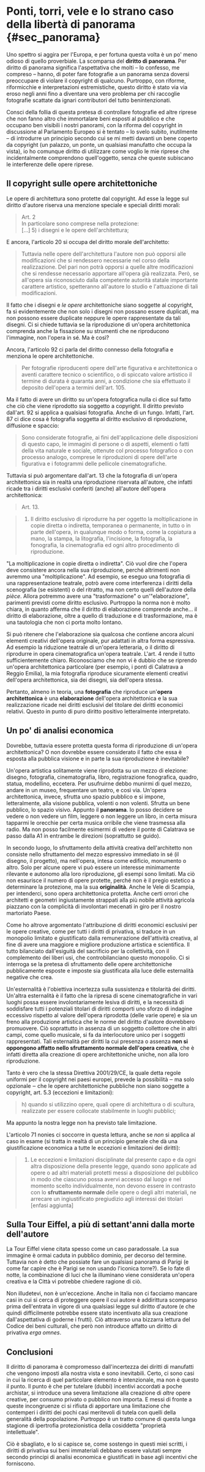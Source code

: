 # Ponti, torri, vele e lo strano caso della libertà di panorama {#sec_panorama}

Uno spettro si aggira per l'Europa, e per fortuna questa volta è un po' meno odioso di quello proverbiale. La scomparsa del **diritto di panorama**. Per diritto di panorama significa l'aspettativa che molti &ndash; lo confesso, me compreso &ndash; hanno, di poter fare fotografie a un panorama senza doversi preoccupare di violare il copyright di qualcuno. Purtroppo, con riforme, riformicchie e interpretazioni estremistiche, questo diritto è stato via via eroso negli anni fino a diventare una vero problema per chi raccoglie fotografie scattate da ignari contributori del tutto benintenzionati.

Consci della follia di questa pretesa di controllare fotografie ed altre riprese che non fanno altro che immortalare beni esposti al pubblico e che occupano ben visibili i nostri panorami, con la  riforma del copyright in discussione al Parlamento Europeo si è tentato &ndash; lo svelo subito, inutilmente &ndash; di introdurre un principio secondo cui se mi metti davanti un bene coperto da copyright (un palazzo, un ponte, un qualsiasi manufatto che occupa la vista), io ho comunque diritto di utilizzare come voglio le mie riprese che incidentalmente comprendono quell'oggetto, senza che queste subiscano le interferenze delle opere riprese.

## Il copyright sulle opere architettoniche

Le opere di architettura sono protette dal copyright. Ad esse la legge sul diritto d'autore riserva una menzione speciale e speciali diritti morali:

> Art. 2  
> In particolare sono comprese nella protezione:  
>  [...] 5) i disegni e le opere dell'architettura;

E ancora, l'articolo 20 si occupa del diritto morale dell'architetto:

> Tuttavia nelle opere dell'architettura l'autore non può opporsi alle modificazioni che si rendessero necessarie nel corso della realizzazione. Del pari non potrà opporsi a quelle altre modificazioni che si rendesse necessario apportare all'opera già realizzata. Però, se all'opera sia riconosciuto dalla competente autorità statale importante carattere artistico, spetteranno all'autore lo studio e l'attuazione di tali modificazioni.

Il fatto che i disegni e _le opere_ architettoniche siano soggette al copyright, fa sì evidentemente che non solo i disegni non possano essere duplicati, ma non  possono essere duplicate neppure le opere rappresentate da tali disegni. Ci si chiede tuttavia se la riproduzione di un'opera architettonica comprenda anche la fissazione su strumenti che ne riproducono l'immagine, non l'opera in sé. Ma è così?

Ancora, l'articolo 92 ci parla del diritto connesso della fotografia e menziona le opere architettoniche.

> Per fotografie riproducenti opere dell'arte figurativa e architettonica o aventi carattere tecnico o scientifico, o di spiccato valore artistico il termine di durata è quaranta anni, a condizione che sia effettuato il deposito dell'opera a termini dell'art. 105.

Ma il fatto di avere un diritto su un'opera fotografica nulla ci dice sul fatto che ciò che viene riprodotto sia soggetto a copyright. Il diritto previsto dall'art. 92 si applica a qualsiasi fotografia. Anche di un fungo. Infatti, l'art. 87 ci dice cosa è fotografia soggetta al diritto esclusivo di riproduzione, diffusione e spaccio:

>  Sono considerate fotografie, ai fini dell'applicazione delle disposizioni di questo capo, le immagini di persone o di aspetti, elementi o fatti della vita naturale e sociale, ottenute col processo fotografico o con processo analogo, comprese le riproduzioni di opere dell'arte figurativa e i fotogrammi delle pellicole cinematografiche.

Tuttavia si può argomentare dall'art. 13 che la fotografia di un'opera architettonica sia in realtà una riproduzione riservata all'autore, che infatti ricade tra i diritti esclusivi conferiti (anche) all'autore dell'opera architettonica:

>  Art. 13.

> 1. Il diritto esclusivo di riprodurre ha per oggetto la moltiplicazione in copie diretta o indiretta, temporanea o permanente, in tutto o in parte dell'opera, in qualunque modo o forma, come la copiatura a mano, la stampa, la litografia, l'incisione, la fotografia, la fonografia, la cinematografia ed ogni altro procedimento di riproduzione.

"La moltiplicazione in copie diretta o indiretta". Ciò vuol dire che l'opera deve consistere ancora nella sua riproduzione, perché altrimenti non avremmo una "moltiplicazione". Ad esempio, se eseguo una fotografia di una rappresentazione teatrale, potrò avere come interferenza i diritti della scenografia (se esistenti) o del ritratto, ma non certo quelli dell'autore della _pièce_.  Allora potremmo avere una "trasformazione" o un'"elaborazione", parimenti previsti come diritto esclusivo. Purtroppo la norma non è molto chiara, in quanto afferma che il diritto di elaborazione comprende anche... il diritto di elaborazione, oltre a quello di traduzione e di trasformazione, ma è una tautologia che non ci porta molto lontano.

Si può ritenere che l'elaborazione sia qualcosa che contiene ancora alcuni elementi creativi dell'opera originale, pur adattati in altra forma espressiva. Ad esempio la riduzione teatrale di un'opera letteraria, o il diritto di riprodurre in opera cinematografica un'opera teatrale. L'art. 4 rende il tutto sufficientemente chiaro. Riconosciamo che non vi è dubbio che se riprendo un'opera architettonica particolare (per esempio, i ponti di Calatrava a Reggio Emilia), la mia fotografia riproduce sicuramente elementi creativi dell'opera architettonica, sia dei disegni, sia dell'opera stessa.

Pertanto, almeno in teoria, una **fotografia** che riproduce un'**opera architettonica** è una **elaborazione** dell'opera architettonica e la sua realizzazione ricade nei diritti esclusivi del titolare dei diritti economici relativi.  Questo in punto di puro diritto positivo letteralmente interpretato.

## Un po' di analisi economica

Dovrebbe, tuttavia essere protetta questa forma di riproduzione di un'opera architettonica? O non dovrebbe essere considerato il fatto che essa è esposta alla pubblica visione e in parte la sua riproduzione è inevitabile?

Un'opera artistica solitamente viene riprodotta su un mezzo di elezione: disegno, fotografia, cinematografia, libro, registrazione fonografica, quadro, statua, modellino, eccetera. Per usufruirne debbo munirmi di quel mezzo, andare in un museo, frequentare un teatro, e così via. Un'opera architettonica, invece, sfrutta uno spazio pubblico e si impone, letteralmente, alla visione pubblica, volenti o non volenti. Sfrutta un bene pubblico, lo spazio visivo. Appunto il **panorama**. Io posso decidere se vedere o non vedere un film, leggere o non leggere un libro, in certa misura tapparmi le orecchie per certa musica orribile che viene trasmessa alla radio. Ma non posso facilmente esimermi di vedere il ponte di Calatrava se passo dalla A1 in entrambe le direzioni (soprattutto se guido).

In secondo luogo, lo sfruttamento della attività creativa dell'architetto non consiste nello sfruttamento del mezzo espressivo immediato in sé (il disegno, il progetto), ma nell'opera, intesa come edificio, monumento o altro. Solo per alcune opere vi può essere un interesse minimamente rilevante e autonomo alla loro riproduzione, gli esempi sono limitati. Ma ciò non esaurisce il numero di opere protette, perché non è il pregio estetico a determinare la protezione, ma la sua **originalità**. Anche le Vele di Scampia, per intenderci, sono opera architettonica protetta. Anche certi orrori che architetti e geometri ingiustamente strappati alla più nobile attività agricola piazzano con la complicità di involontari mecenati in giro per il nostro martoriato Paese.

Come ho altrove argomentato <!-- FIXME link --> l'attribuzione di diritti economici esclusivi per le opere creative, come per tutti i diritti di privativa, si traduce in un monopolio limitato e giustificato dalla remunerazione dell'attività creativa, al fine di avere una maggiore e migliore produzione artistica e scientifica. Il tutto bilanciato dall'esiguità del sacrificio per la collettività, con il complemento dei liberi usi, che controbilanciano questo monopolio. Ci si interroga se la pretesa di sfruttamento delle opere architettoniche pubblicamente esposte e imposte sia giustificata alla luce delle esternalità negative che crea.

Un'esternalità è l'obiettiva incertezza sulla sussistenza e titolarità dei diritti. Un'altra esternalità è il fatto che la ripresa di scene cinematografiche in vari luoghi possa essere involontariamente lesiva di diritti, e la necessità di soddisfare tutti i potenziali titolari di diritti comporti uno sforzo di indagine eccessivo rispetto al valore dell'opera riprodotta (delle varie opere) e sia un freno alla produzione artistica che le norme del diritto d'autore dovrebbero promuovere. Ciò soprattutto in assenza di un soggetto collettore che in altri campi, come quello musicale, si fa da interlocutore unico per i soggetti rappresentati. Tali esternalità per diritti la cui presenza o assenza **non si oppongono affatto nello sfruttamento normale dell'opera creativa**, che è infatti diretta alla creazione di opere architettoniche uniche, non alla loro riproduzione.

Tanto è vero che la stessa Direttiva 2001/29/CE, la quale detta regole uniformi per il copyright nei paesi europei, prevede la possibilità  ‒ ma solo opzionale ‒ che le opere architettoniche pubbliche non siano soggette a copyright, art. 5.3 (eccezioni e limitazioni):

> h) quando si utilizzino opere, quali opere di architettura o di scultura, realizzate per essere collocate stabilmente in luoghi pubblici;

Ma appunto la nostra legge non ha previsto tale limitazione.

L'articolo 71 nonies ci soccorre in questa lettura, anche se _non_ si applica al caso in esame (si tratta in realtà di un principio generale che dà una giustificazione economica a tutte le eccezioni e limitazioni dei diritti):

> 1. Le eccezioni e limitazioni disciplinate dal presente capo e da ogni altra disposizione della presente legge, quando sono applicate ad opere o ad altri materiali protetti messi a disposizione del pubblico in modo che ciascuno possa avervi accesso dal luogo e nel momento scelto individualmente, non devono essere in contrasto con lo **sfruttamento normale** delle opere o degli altri materiali, ne arrecare un ingiustificato pregiudizio agli interessi dei titolari   [enfasi aggiunta]

## Sulla Tour Eiffel, a più di settant'anni dalla morte dell'autore

La Tour Eiffel viene citata spesso come un caso paradossale. La sua immagine è ormai caduta in pubblico dominio, per decorso del termine. Tuttavia non è detto che possiate fare un qualsiasi panorama di Parigi (e come far capire che è Parigi se non usando l'iconica torre?). Se lo fate di notte, la combinazione di luci che la illuminano viene considerata un'opera creativa e la Città vi potrebbe chiedere ragione di ciò.

Non illudetevi, non è un'eccezione. Anche in Italia non ci facciamo mancare casi in cui si cerca di proteggere opere il cui autore è addirittura scomparso prima dell'entrata in vigore di una qualsiasi legge sul diritto d'autore (e che quindi difficilmente potrebbe essere stato incentivato alla sua creazione dall'aspettativa di goderne i frutti). Ciò attraverso una bizzarra lettura del Codice dei beni culturali, che però non introduce affatto un diritto di privativa _erga omnes_. <!-- FIXME se aggiungiamo un capitolo, faremo riferimento -->

## Conclusioni

Il diritto di panorama è compromesso dall'incertezza dei diritti di manufatti che vengono imposti alla nostra vista e sono inevitabili. Certo, ci sono casi in cui la ricerca di quel particolare elemento è intenzionale, ma non è questo il punto. Il punto è che per tutelare (dubbi) incentivi accordati a poche archistar, si introduce una severa limitazione alla creazione di _altre_ opere creative, per consumo privato o pubblico non importa. E messi di fronte a queste incongruenze ci si rifiuta di apportare una limitazione che contemperi i diritti dei pochi casi meritevoli di tutela con quelli della generalità della popolazione. Purtroppo è un tratto comune di questa lunga stagione di ipertrofia protezionistica della cosiddetta "proprietà intellettuale".

Ciò è sbagliato, e lo si capisce se, come sostengo in questi miei scritti, i diritti di privativa sui beni immateriali debbano essere valutati sempre secondo principi di analisi economica e giustificati in base agli incentivi che forniscono.
